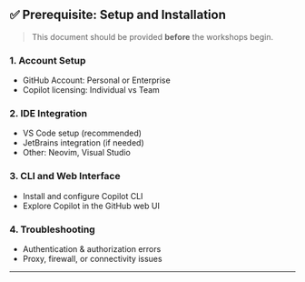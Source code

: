 ## ✅ Prerequisite: Setup and Installation

> This document should be provided **before** the workshops begin.

### 1. Account Setup

- GitHub Account: Personal or Enterprise
- Copilot licensing: Individual vs Team

### 2. IDE Integration

- VS Code setup (recommended)
- JetBrains integration (if needed)
- Other: Neovim, Visual Studio

### 3. CLI and Web Interface

- Install and configure Copilot CLI
- Explore Copilot in the GitHub web UI

### 4. Troubleshooting

- Authentication & authorization errors
- Proxy, firewall, or connectivity issues

---
